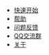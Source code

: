 * [快速开始](docs/01.md)
* [帮助]()
* [问题反馈](https://gitee.com/dlcn/dlscq/issues)
* [QQ交流群](docs/qq.md)
* [关于](README.md)
